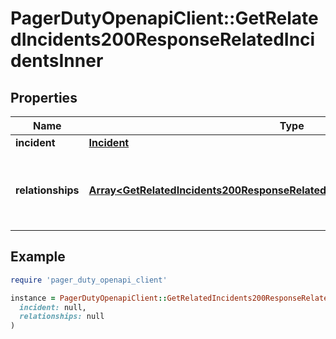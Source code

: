 # PagerDutyOpenapiClient::GetRelatedIncidents200ResponseRelatedIncidentsInner

## Properties

| Name | Type | Description | Notes |
| ---- | ---- | ----------- | ----- |
| **incident** | [**Incident**](Incident.md) |  | [optional] |
| **relationships** | [**Array&lt;GetRelatedIncidents200ResponseRelatedIncidentsInnerRelationshipsInner&gt;**](GetRelatedIncidents200ResponseRelatedIncidentsInnerRelationshipsInner.md) | A list of reasons for why the Incident is considered related. | [optional] |

## Example

```ruby
require 'pager_duty_openapi_client'

instance = PagerDutyOpenapiClient::GetRelatedIncidents200ResponseRelatedIncidentsInner.new(
  incident: null,
  relationships: null
)
```

